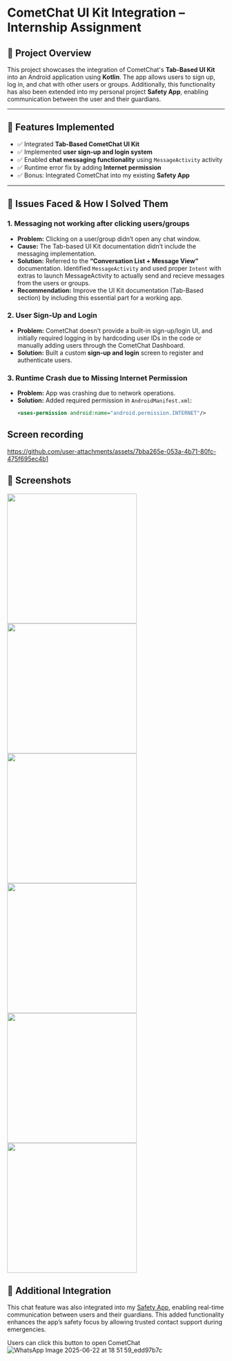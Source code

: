 # CometChat UI Kit Integration – Internship Assignment

## 📱 Project Overview

This project showcases the integration of CometChat's **Tab-Based UI Kit** into an Android application 
using **Kotlin**. The app allows users to sign up, log in, and chat with other users or groups.
Additionally, this functionality has also been extended into my personal project **Safety App**, 
enabling communication between the user and their guardians.

---

## 🔧 Features Implemented

- ✅ Integrated **Tab-Based CometChat UI Kit**
- ✅ Implemented **user sign-up and login system**
- ✅ Enabled **chat messaging functionality** using `MessageActivity` activity
- ✅ Runtime error fix by adding **Internet permission**
- ✅ Bonus: Integrated CometChat into my existing **Safety App**

---

## 🧠 Issues Faced & How I Solved Them

### 1. **Messaging not working after clicking users/groups**
- **Problem:** Clicking on a user/group didn’t open any chat window.
- **Cause:** The Tab-based UI Kit documentation didn’t include the messaging implementation.
- **Solution:** Referred to the **“Conversation List + Message View”** documentation. Identified `MessageActivity` and used proper `Intent` with extras to launch MessageActivity to actually send and recieve messages from the users or groups.
- **Recommendation:** Improve the UI Kit documentation (Tab-Based section) by including this essential part for a working app.

### 2. **User Sign-Up and Login**
- **Problem:** CometChat doesn’t provide a built-in sign-up/login UI, and initially required logging in by hardcoding user IDs in the code or manually adding users through the CometChat Dashboard.
- **Solution:** Built a custom **sign-up and login** screen to register and authenticate users.

### 3. **Runtime Crash due to Missing Internet Permission**
- **Problem:** App was crashing due to network operations.
- **Solution:** Added required permission in `AndroidManifest.xml`:
  ```xml
  <uses-permission android:name="android.permission.INTERNET"/>

## Screen recording
 
https://github.com/user-attachments/assets/7bba265e-053a-4b71-80fc-475f695ec4b1

## 📸 Screenshots

<img src="https://github.com/user-attachments/assets/986020f8-9880-4d76-bf9b-688db73e1c84" width="300"/>
<img src="https://github.com/user-attachments/assets/d50622fb-79d4-48aa-80a8-7e91f369c34b" width="300"/>
<img src="https://github.com/user-attachments/assets/876f58c0-d94a-4a25-8613-9902db68f2f2" width="300"/>
<img src="https://github.com/user-attachments/assets/f88c677e-5307-4840-a2b0-71613047c44e" width="300"/>
<img src="https://github.com/user-attachments/assets/6fd1430c-1ff5-4c20-9382-b58cc4bc3da4" width="300"/>
<img src="https://github.com/user-attachments/assets/f8b69f6b-28b0-4e7d-a73a-9f98f46de730" width="300"/>


## 🔗 Additional Integration

This chat feature was also integrated into my [Safety App](https://github.com/aritra404/Safety_app-main), enabling real-time communication between users and their guardians. This added functionality enhances the app’s safety focus by allowing trusted contact support during emergencies.

Users can click this button to open CometChat
![WhatsApp Image 2025-06-22 at 18 51 59_edd97b7c](https://github.com/user-attachments/assets/5e47223d-5ea3-4ac1-a52a-9ef5cdd82d84)

